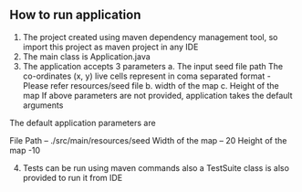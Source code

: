 How to run application
----------------------
1. The project created using maven dependency management tool, so import this project as maven project in any IDE
2. The main class is Application.java
3. The application accepts 3 parameters 
	a. The input seed file path
		The co-ordinates (x, y) live cells represent in coma separated format - Please refer resources/seed file
	b. width of the map
	c. Height of the map
  If above parameters are not provided, application takes the default arguments

The default application parameters are

File Path – ./src/main/resources/seed 
Width of the map – 20
Height of the map -10

4. Tests can be run using maven commands also a TestSuite class is also provided to run it from IDE



 